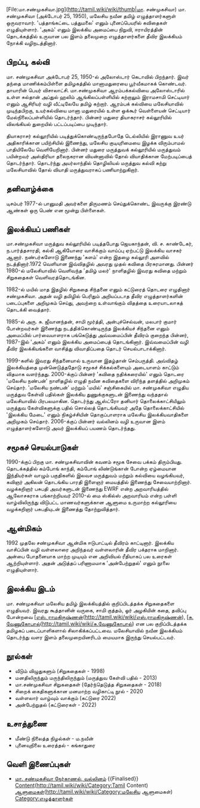 [File:மா.சண்முகசிவா.jpg](http://tamil.wiki/wiki/thumb|மா. சண்முகசிவா)
மா. சண்முகசிவா (அக்டோபர் 25, 1950), மலேசிய நவீன தமிழ் எழுத்தாளர்களுள் ஒருவராவார். 'பத்தாங்கட்டை பத்துமலை' எனும் புனைப்பெயரில் கவிதைகள் எழுதியுள்ளார். 'அகம்' எனும் இலக்கிய அமைப்பை நிறுவி, ஈராயிரத்தின் தொடக்கத்தில் உருவான பல இளம் தலைமுறை எழுத்தாளர்களை தீவிர இலக்கியம் நோக்கி வழிநடத்தினார்.
## பிறப்பு, கல்வி
மா. சண்முகசிவா அக்டோபர் 25, 1950-ல் அலோஸ்டார் கெடாவில் பிறந்தார். இவர் தந்தை மாணிக்கம்பிள்ளை தமிழகத்தில் மானாமதுரையை பூர்வீகமாகக் கொண்டவர். தாயாரின் பெயர் விசாலாட்சி. மா.சண்முகசிவா ஆரம்பக்கல்வியை அலோஸ்டாரில் உள்ள சுல்தான் அப்துல் ஹலிம் ஆங்கிலப்பள்ளியில் கற்றாலும் இராமசாமி செட்டியார் எனும் ஆசிரியர் வழி வீட்டிலேயே தமிழ் கற்றார். ஆரம்பக் கல்வியை மலேசியாவில் முடிந்தபிறகு, உயர்கல்வியை மானா மதுரையில் உள்ள ஒக்கூர் வெள்ளையன் செட்டியார் மேல்நிலைப்பள்ளியில் தொடர்ந்தார். பின்னர் மதுரை தியாகராசர் கல்லூரியில் விலங்கியல் துறையில் பட்டப்படிப்பை முடிந்தார். 

தியாகராசர் கல்லூரியில் படித்துக்கொண்டிருந்தபோதே டெல்லியில் இராணுவ உயர் அதிகாரிக்கான பயிற்சியில் இணைந்து, மலேசிய குடியுரிமையை இழக்க விரும்பாமல் பாதியிலேயே வெளியேறினார். பின்னர் மதுரை மருத்துவக் கல்லூரியில் மருத்துவம் பயின்றவர் அஸ்திரியா தலைநகரான வியன்னாவில் தோல் வியாதிக்கான மேற்படிப்பைத் தொடர்ந்தார். தொடர்ந்து அயர்லாந்தில் தொழிலியல் மருத்துவ கல்வி கற்று மலேசியாவில் தோல் வியாதி மருத்துவராகப் பணியாற்றுகிறார். 
## தனிவாழ்க்கை
டிசம்பர் 1977-ல் பானுமதி அவர்களை திருமணம் செய்துக்கொண்ட இவருக்கு இரண்டு ஆண்கள் ஒரு பெண் என மூன்று பிள்ளைகள்.
## இலக்கியப் பணிகள்
மா.சண்முகசிவா மருத்துவ கல்லூரியில் படித்தபோது ஜெயகாந்தன், வி. ச. காண்டேகர், ந.பார்த்தசாரதி, கல்கி ஆகியோரை வாசிக்கும் வாய்ப்பு ஏற்பட்டு இலக்கிய வாசகர் ஆனார். நண்பர்களோடு இணைந்து 'களம்' என்ற இதழை கல்லூரி அளவில் நடத்தினார்.1972 வெளியான இவ்விதழில் அவரது முதல் கவிதை பிரசுரமானது. பின்னர் 1980-ல் மலேசியாவில் வெளிவந்த 'தமிழ் மலர்' நாளிதழில் இவரது கவிதை மற்றும் சிறுகதைகள் வெளிவரத்தொடங்கின. 

1982-ல் மயில் மாத இதழில் சிறுகதை சிந்தனை எனும் கட்டுரைத் தொடரை எழுதினார் சண்முகசிவா. அதன் வழி தமிழில் பெரிதும் அறியப்படாத தீவிர எழுத்தாளர்களின் படைப்புகளை அறிமுகம் செய்து, அவற்றை உள்வாங்கும் விதத்தை உரையாடலாகத் தொடக்கி வைத்தார். 

1985-ல் அரு. சு. ஜீவானந்தன், சாமி மூர்த்தி, அன்புச்செல்வன், மலபார் குமார் போன்றவர்கள் இணைந்து நடத்திக்கொண்டிருந்த இலக்கியச் சிந்தனை எனும் அமைப்பில் பார்வையாளராக பங்கெடுத்து அவ்வமைப்பின் தீவிரம் குறைந்த பின்னர், 1987-இல் 'அகம்’ எனும் இலக்கிய அமைப்பைத் தொடங்கினார். இவ்வமைப்பின் வழி தீவிர இலக்கியங்களை வாசித்து விவாதிப்பதை தொடர் செயல்பாடாக்கினார். 

1999-களில் இவரது சிந்தனையால் உருவான இதழ்தான் செம்பருத்தி. அவ்விதழ் இலக்கியத்தை முன்னெடுத்ததோடு சமூகச் சிக்கல்களையும் அடையாளம் காட்டும் விதமாக வளர்ந்தது. 2000-க்குப் பின்னர் 'கவிதை நதிக்கரையில்' எனும் தொடரை 'மலேசிய நண்பன்' நாளிதழில் எழுதி நவீன கவிதைகளை விரிந்த தளத்தில் அறிமுகம் செய்தார். 'மலேசிய நண்பன்' மற்றும் 'மயில்' சஞ்சிகையில் மா. சண்முகசிவா எழுதிய மருத்துவ கேள்வி பதில்கள் இலக்கிய துணுக்குகளுடன் இணைந்து வந்ததால் மலேசியாவில் பிரபலமாகின. தொடர்ந்து ஆஸ்ட்ரோ தனியார் தொலைக்காட்சியிலும் மருத்துவ கேள்விகளுக்கு பதில் சொல்லத் தொடங்கியவர் அதே தொலைக்காட்சியில் 'இலக்கிய மேடை' எனும் நிகழ்ச்சியின் தொகுப்பாளராக மலேசிய இலக்கியவாதிகளை அறிமுகம் செய்தார். 2006-க்குப் பின்னர் வல்லினம் வழி உருவான இளம் எழுத்தாளர்களோடு அவர் இலக்கியப் பயணம் தொடர்ந்தது. 
## சமூகச் செயல்பாடுகள்
1990-க்குப் பிறகு மா. சண்முகசிவாவின் கவனம் சமூக சேவை பக்கம் திரும்பியது. தொடக்கத்தில் கம்போங் காந்தி, கம்போங் லிண்டுங்கான் போன்ற ஏழ்மையான இந்தியர்கள் வாழும் பகுதிகளில் இலவச மருத்துவம் மற்றும் கல்வியை வழங்கியவர், கவிஞர் அகிலன் தொடங்கிய பாரதி இளைஞர் மையத்தில் இணைந்து சேவையாற்றினார். வழக்கறிஞர் பசுபதி அவர்களுடன் இணைந்து EWRF என்ற அறவாரியத்தில் ஆலோசகராக பங்காற்றியவர் 2010-ல் மை ஸ்கில்ஸ் அறவாரியம் என்ற பள்ளி வாழ்விலிருந்து விடுபட்ட மாணவர்களுக்கான ஆளுமை உருமாற்ற கல்லூரியை வழக்கறிஞர் பசுபதியுடன் இணைத்து தோற்றுவித்தார். 
## ஆன்மிகம்
1992 முதலே சண்முகசிவா ஆன்மிக ஈடுபாட்டில் தீவிரம் காட்டினார். இலக்கிய வாசிப்பின் வழி வள்ளலாரை அறிந்தவர் வள்ளலாரின் தீவிர பக்தராக மாறினார். அன்பை போதனையாக மாற்ற முடியும் என அறிவியல் ரீதியாகப் பல உரைகள் ஆற்றியுள்ளார். அதன் அடுத்தப் பரிணாமமாக 'அன்பேற்றுதல்' எனும் நூலை எழுதியுள்ளார். 
## இலக்கிய இடம்
மா. சண்முகசிவா மலேசிய தமிழ் இலக்கியத்தில் குறிப்பிடத்தக்க சிறுகதைகளை எழுதியவர். இவரது கூத்தானின் வருகை, சாமி குத்தம், ஓர் அழகியின் கதை, தவிப்பு போன்றவை [[எஸ். ராமகிருஷ்ணன்](வண்ணதாசன்](http://tamil.wiki/wiki/வண்ணதாசன்),)(http://tamil.wiki/wiki/எஸ்.ராமகிருஷ்ணன்), [[சு. வேணுகோபால்](இமையம்](http://tamil.wiki/wiki/இமையம்),)(http://tamil.wiki/wiki/சு.வேணுகோபால்) என பல குறிப்பிடத்தக்க தமிழகப் படைப்பாளிகளால் சிலாகிக்கப்பட்டவை. மலேசியாவில் நவீன இலக்கியம் தொடர்ந்து வளர இளம் தலைமுறையினரிடம் மையமாக இருந்து செயல்பட்டவர்.
## நூல்கள்
* வீடும் விழுதுகளும் (சிறுகதைகள் - 1998)
* மனதிலிருந்தும் மருந்திலிருந்தும் (மருத்துவ கேள்வி பதில் - 2013)
* மா.சண்முகசிவா சிறுகதைகள் (தேர்ந்தெடுத்த சிறுகதைகள் - 2018)
* சிறைக் கைதிகளுக்கான மனமாற்ற வழிகாட்டி நூல் - 2020
* வள்ளலார் வாழ்வும் வாக்கும் (கட்டுரை 2022)
* அன்பேற்றுதல் (கட்டுரைகள் - 2022)
## உசாத்துணை
* மீண்டு நிலைத்த நிழல்கள் - ம.நவீன்
* புனைவுநிலை உரைத்தல் - கங்காதுரை
## வெளி இணைப்புகள்
* [மா. சண்முகசிவா நேர்காணல், வல்லினம்](https://vallinam.com.my/version2/?p=732)
{{Finalised}}
[Content](Category:Tamil)(http://tamil.wiki/wiki/Category:Tamil Content)
[ஆளுமைகள்](Category:மலேசிய)(http://tamil.wiki/wiki/Category:மலேசிய ஆளுமைகள்)
[Category:எழுத்தாளர்கள்](http://tamil.wiki/wiki/Category:எழுத்தாளர்கள்)